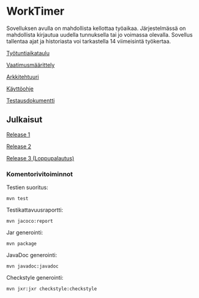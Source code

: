 # WorkTimer

Sovelluksen avulla on mahdollista kellottaa työaikaa. Järjestelmässä on mahdollista kirjautua uudella tunnuksella tai jo voimassa olevalla. Sovellus tallentaa ajat ja historiasta voi tarkastella 14 viimeisintä työkertaa.


[Työtuntiaikataulu](https://github.com/sppirtti/ot2018/blob/master/Dokumentaatio/Ty%C3%B6aikataulu.md)

[Vaatimusmäärittely](https://github.com/sppirtti/ot2018/blob/master/Dokumentaatio/M%C3%A4%C3%A4rittelydokumentti.md)

[Arkkitehtuuri](https://github.com/sppirtti/ot2018/blob/master/Dokumentaatio/Arkkitehtuuri.md)

[Käyttöohje](https://github.com/sppirtti/ot2018/blob/master/Dokumentaatio/K%C3%A4ytt%C3%B6ohje.md)

[Testausdokumentti](https://github.com/sppirtti/ot2018/blob/master/Dokumentaatio/Testausdokumentti.md)

## Julkaisut

[Release 1](https://github.com/sppirtti/ot2018/releases)

[Release 2](https://github.com/sppirtti/ot2018/releases/tag/viikko6)

[Release 3 (Loppupalautus)](https://github.com/sppirtti/ot2018/releases/tag/Loppupalautus)

### Komentorivitoiminnot

Testien suoritus:

    mvn test
  
Testikattavuusraportti:

    mvn jacoco:report
    
Jar generointi:
    
    mvn package
    
JavaDoc generointi:

    mvn javadoc:javadoc
    
Checkstyle generointi:
  
    mvn jxr:jxr checkstyle:checkstyle
